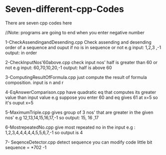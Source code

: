 # Seven-different-cpp-Codes
There are seven cpp codes here
 
 //Note: programs are going to end when you enter negative number
 
1-CheckAssendingandDesending.cpp Check assending and desending order of a sequence and ouput if no is in sequence or not 
e.g input: 1,2,3 ,-1
output: in order


2-CheckInputNos'60above.cpp check input nos' half is greater than 60 or not 
e.g input: 60,70,10,20,-1
output: half is above 60


3-ComputingResultOfFormula.cpp just compute the result of formula composition.
input is n and r 


4-EqAnswerComparison.cpp have quadratic eq that  computes its greater value than input value
e.g suppose you enter 60 and eq gives 61 at x=5 so it's ouput x=5 


5-MaximumTriple.cpp gives group of 3 nos' that are greater in the given nos' 
e.g 12,13,14,15,16,17,-1
so output: 15, 16 ,17 


6-MostrepeatedNo.cpp give most repeated no in the input
e.g : 1,2,3,4,4,4,4,4,5,5,6,7,-1
so output is 4



7- SeqenceDetector.cpp detect sequence you can modify code little bit 
sequence  =   *702 -1
